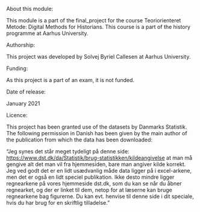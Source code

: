 About this module:

This module is a part of the final_project for the course Teoriorienteret Metode: Digital Methods for Historians. This course is a part of the history programme at Aarhus University. 


Authorship:

This project was developed by Solvej Byriel Callesen at Aarhus University.


Funding:

As this project is a part of an exam, it is not funded. 


Date of release:

January 2021


Licence:

This project has been granted use of the datasets by Danmarks Statistik. The following permission in Danish has been given by the main author of the publication from which the data has been downloaded:

“Jeg synes det står meget tydeligt på denne side: https://www.dst.dk/da/Statistik/brug-statistikken/kildeangivelse at man må gengive alt det man vil fra hjemmesiden, bare man angiver kilde korrekt. Jeg ved godt det er en lidt usædvanlig måde data ligger på i excel-arkene, men det er også en lidt speciel publikation. Ikke desto mindre ligger regnearkene på vores hjemmeside dst.dk, som du kan se når du åbner regnearket, og der er linket til dem, netop for at læserne kan bruge regnearkene bag figurerne. Du kan evt. henvise til denne side i dit speciale, hvis du har brug for en skriftlig tilladelse.”
